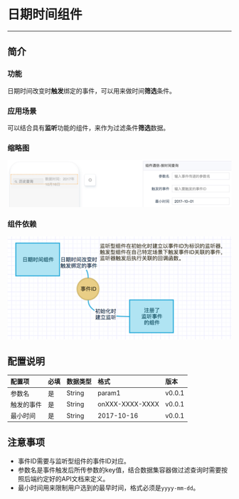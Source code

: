 # 日期时间组件

----

## 简介

### 功能

日期时间改变时**触发**绑定的事件，可以用来做时间**筛选**条件。

### 应用场景

可以结合具有**监听**功能的组件，来作为过滤条件**筛选**数据。

### 缩略图

![](images/datetime.png)

### 组件依赖

![](images/datetime-workflow.png)

## 配置说明

|配置项|必填|数据类型|格式|版本|
|:--|:--|:--|:--|:--|
|参数名|是|String|param1|v0.0.1|
|触发的事件|是|String|onXXX-XXXX-XXXX|v0.0.1|
|最小时间|是|String|2017-10-16|v0.0.1|

## 注意事项

* 事件ID需要与监听型组件的事件ID对应。
* 参数名是事件触发后所传参数的key值，结合数据集容器做过滤查询时需要按照后端约定好的API文档来定义。
* 最小时间用来限制用户选到的最早时间，格式必须是`yyyy-mm-dd`。
